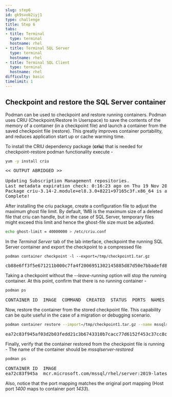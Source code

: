 ```yaml
---
slug: step6
id: gk9svob2iyj1
type: challenge
title: Step 6
tabs:
- title: Terminal
  type: terminal
  hostname: rhel
- title: Terminal SQL Server
  type: terminal
  hostname: rhel
- title: Terminal SQL Client
  type: terminal
  hostname: rhel
difficulty: basic
timelimit: 1
---
```

## Checkpoint and restore the SQL Server container

Podman can be used to checkpoint and restore running containers. Podman uses CRIU (Checkpoint/Restore In Userspace) to save the contents of the memory of a container (in a checkpoint file) and launch a container from the saved checkpoint file (restore). This greatly improves container portability, and reduces  application start up or cache warming time.

To install the CRIU dependency package (__criu__) that is needed for checkpoint-restore podman functionality execute -

```bash
yum -y install criu
```

<pre class="file">
<< OUTPUT ABRIDGED >>

Updating Subscription Management repositories.
Last metadata expiration check: 0:16:23 ago on Thu 19 Nov 2020 03:26:20 PM EST.
Package criu-3.14-2.module+el8.3.0+8221+97165c3f.x86_64 is already installed.
Complete!
</pre>

After installing the criu package, create a configuration file to adjust the maximum ghost file limit. By default, 1MB is the maximum size of a deleted file that criu can handle, but in the case of SQL Server, temporary files might exceed this limit and hence the ghost-file size must be adjusted.

```bash
echo ghost-limit = 40000000 > /etc/criu.conf
```

In the *Terminal Server* tab of the lab interface, checkpoint the running SQL Server container and export the checkpoint to a compressed file

```podman container checkpoint -l --export=/tmp/checkpoint1.tar.gz```

<pre class="file">
cb88e6ff3f5e671211b000c7fa4f2006951302145885d87d50e7bbadefd85f27
</pre>

Taking a checkpoint without the *--leave-running* option will stop the running container. At this point, confirm that there is no running container -

```bash
podman ps
```

<pre class="file">
CONTAINER ID  IMAGE  COMMAND  CREATED  STATUS  PORTS  NAMES
</pre>

Now, restore the container from the stored checkpoint file. This capability can be quite useful in the case of a migration or debugging scenario.

```bash
podman container restore --import=/tmp/checkpoint1.tar.gz --name mssqlserver-restored
```

<pre class="file">
ea72c83f945af03d2b03fedd21c3b6743310b7cacc77d6152f453c37cc8cf56c
</pre>

Finally, verify that the container restored from the checkpoint file is running - The name of the container should be *mssqlserver-restored*

```bash
podman ps
```

<pre class="file">
CONTAINER ID  IMAGE                                            COMMAND               CREATED             STATUS                 PORTS                   NAMES
ea72c83f945a  mcr.microsoft.com/mssql/rhel/server:2019-latest  /opt/mssql/bin/sq...  About a minute ago  Up About a minute ago  0.0.0.0:1400->1433/tcp  mssqlserver-restored
</pre>

Also, notice that the port mapping matches the original port mapping (Host port *1400* maps to container port *1433*).
